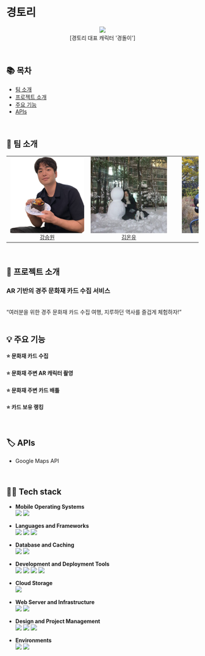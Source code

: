 # 경토리
<p align="center"><img src="https://github.com/RIN-1011/RIN-1011/assets/60701386/eb630d32-2036-428c-8bae-05c3851d3674" width="200px">
<br/>
[경토리 대표 캐릭터 '경돌이'] 
</p>

<br/>

## 📚 목차

- [팀 소개](#-팀-소개)
- [프로젝트 소개](#-프로젝트-소개)
- [주요 기능](#-주요-기능)
- [APIs](#%EF%B8%8F-apis)
<br/>

## 💙 팀 소개

<table>
  <tbody>
    <tr>
      <td align="center">
        <a href="https://github.com/kangseungwon0529">  
            <div style="width: 200px; height: 200px; overflow: hidden; position: relative;">
              <img src="asset/ksw.jpg" style="width: auto; height: 100%; position: absolute; top: 50%; left: 50%; transform: translate(-50%, -50%);" alt="Description">
            </div>
            <span>강승원</span>
        </a>
      </td>
      <td align="center">
        <a href="https://github.com/onyueo">  
            <div style="width: 200px; height: 200px; overflow: hidden; position: relative;">
              <img src="asset/koy.png" style="width: auto; height: 100%; position: absolute; top: 50%; left: 50%; transform: translate(-50%, -50%);" alt="Description">
            </div>
            <span>김온유</span>
        </a>
      </td>
      <td align="center">
        <a href="https://github.com/RIN-1011">  
            <div style="width: 200px; height: 200px; overflow: hidden; position: relative;">
              <img src="asset/mhr.png" style="width: auto; height: 100%; position: absolute; top: 50%; left: 50%; transform: translate(-50%, -50%);" alt="Description">
            </div>
            <span>문혜린</span>
        </a>
      </td>
      <td align="center">
        <a href="https://github.com/thayoon">  
            <div style="width: 200px; height: 200px; overflow: hidden; position: relative;">
              <img src="asset/thy.jpeg" style="width: auto; height: 100%; position: absolute; top: 50%; left: 50%; transform: translate(-50%, -50%);" alt="Description">
            </div>
            <span>탁하윤</span>
        </a>
      </td>
      <td align="center">
        <a href="https://github.com/KimDahui42">  
            <div style="width: 200px; height: 200px; overflow: hidden; position: relative;">
              <img src="asset/kdh.jpg" style="width: auto; height: 100%; position: absolute; top: 50%; left: 50%; transform: translate(-50%, -50%);" alt="Description">
            </div>
            <span>김다희</span>
        </a>
      </td>
    </tr>
  </tbody>
</table>
<br/>

## 📝 프로젝트 소개

### AR 기반의 경주 문화재 카드 수집 서비스
<br/>
“여러분을 위한 경주 문화재 카드 수집 여행, 지루하던 역사를 즐겁게 체험하자!”
<br/>
<br/>

## 💡 주요 기능

#### ⭐ 문화재 카드 수집
#### ⭐ 문화재 주변 AR 캐릭터 촬영
#### ⭐ 문화재 주변 카드 배틀
#### ⭐ 카드 보유 랭킹
<br/>

## 🏷️ APIs
* Google Maps API
<br/>

## 👨‍💻 Tech stack
* **Mobile Operating Systems**<br/>
  <img src="https://img.shields.io/badge/anroid-34A853?style=flat-square&logo=React&logoColor=white"/> <img src="https://img.shields.io/badge/ios-000000?style=flat-square&logo=Spring boot&logoColor=white"/>

* **Languages and Frameworks**<br/>
  <img src="https://img.shields.io/badge/typescript-3178C6?style=flat-square&logo=typescript&logoColor=white"/> <img src="https://img.shields.io/badge/React Native-61DAFB?style=flat-square&logo=React&logoColor=black"/> <img src="https://img.shields.io/badge/Spring boot-6DB33F?style=flat-square&logo=Spring boot&logoColor=white"/>

* **Database and Caching**<br/>
  <img src="https://img.shields.io/badge/MySQL-4479A1?style=flat-square&logo=MySQL&logoColor=white"/> <img src="https://img.shields.io/badge/redis-DC382D?style=flat-square&logo=redis&logoColor=white"/>

* **Development and Deployment Tools**<br/>
  <img src="https://img.shields.io/badge/Docker-2496ED?style=flat-square&logo=Docker&logoColor=white"/> <img src="https://img.shields.io/badge/Jenkins-D24939?style=flat-square&logo=jenkins&logoColor=white"/> <img src="https://img.shields.io/badge/Git-F05032?style=flat-square&logo=git&logoColor=white"/> <img src="https://img.shields.io/badge/Github-181717?style=flat-square&logo=github&logoColor=white"/>

* **Cloud Storage**<br/><img src="https://img.shields.io/badge/firebase-FFCA28?style=flat-square&logo=firebase&logoColor=black"/>

* **Web Server and Infrastructure**<br/>
  <img src="https://img.shields.io/badge/Nginx-009639?style=flat-square&logo=nginx&logoColor=white"/> <img src="https://img.shields.io/badge/AWS-232F3E?style=flat-square&logo=amazon aws&logoColor=white"/>

* **Design and Project Management**<br/>
  <img src="https://img.shields.io/badge/Notion-000000?style=flat-square&logo=notion&logoColor=white"/> <img src="https://img.shields.io/badge/Figma-F24E1E?style=flat-square&logo=figma&logoColor=white"/> <img src="https://img.shields.io/badge/Miro-050038?style=flat-square&logo=miro&logoColor=white"/>

* **Environments**<br/>
  <img src="https://img.shields.io/badge/IntelliJ-000000?style=flat-square&logo=intellij idea&logoColor=white"/> <img src="https://img.shields.io/badge/Visual Studio Code-007ACC?style=flat-square&logo=visual studio code&logoColor=white"/>
